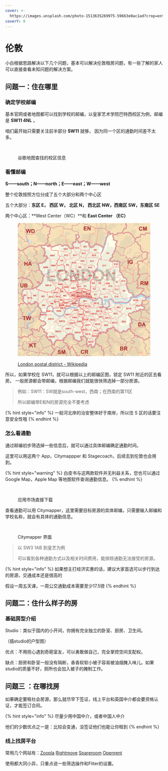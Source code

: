 ```yaml
---
cover: >-
  https://images.unsplash.com/photo-1513635269975-59663e0ac1ad?crop=entropy&cs=srgb&fm=jpg&ixid=M3wxOTcwMjR8MHwxfHNlYXJjaHwxfHxsb25kb258ZW58MHx8fHwxNzE0MDQ1MTIwfDA&ixlib=rb-4.0.3&q=85
coverY: 0
---
```


# 伦敦

小白根据思路解决以下几个问题，基本可以解决伦敦租房问题，有一些了解的家人可以直接查看未知问题的解决方案。

## 问题一：住在哪里

### 确定学校邮编

基本官网或者地图都可以找到学校的邮编，以皇家艺术学院巴特西校区为例，邮编是 **SW11 4NL** 。

咱们最开始只需要关注前半部分 **SW11** 就够， 因为同一个区的通勤时间差不太多。

<figure><img src="https://zi4e6xgzomj.feishu.cn/space/api/box/stream/download/asynccode/?code=NzI3ODdkMGM5YTM3ZmVlZjk5ZTI3ZDMyM2M1YWRiZGNfQmdIeVBaWHplWmRRN3llNzFCOHZ5UHpXQXBFTVd6bVRfVG9rZW46V0t1dWJvZVBDb09vRHF4OHkyWWM5RFdyblBjXzE3MTQwNDM2NTU6MTcxNDA0NzI1NV9WNA" alt=""><figcaption><p>谷歌地图查找的校区信息</p></figcaption></figure>

### 看懂邮编

**S——south；N——north；E——east；W——west**&#x20;

整个伦敦按照方位分成了五个大部分和两个中心区

&#x20;五个大部分：**东区 E， 西区 W， 北区 N，  西北区 NW，西南区 SW，东南区 SE**&#x20;

两个中心区：**West Center（WC）**和 **East Center （EC）**&#x20;

<figure><img src="../../.gitbook/assets/image.png" alt=""><figcaption><p><a href="https://en.wikipedia.org/wiki/London_postal_district">London postal district - Wikipedia</a></p></figcaption></figure>

所以，如果学校在 SW11，就可以根据以上的邮编区图，锁定 SW11 附近的区去看房。 一般房源都会带邮编，根据邮编我们就能很快筛选掉一部分房源。

> 例如：SW11：SW就是south-west，西南；在西南的第11区
>
> 所以邮编带E和N的房源完全不要考虑

{% hint style="info" %}
一般河北岸的治安整体好于南岸，所以住 S 区的话要注意安全性哦
{% endhint %}

### 怎么看通勤

通过邮编初步筛选掉一些信息后，就可以通过具体邮编确定通勤时间。

这里可以用这两个 App，Citymappper 和 Stagecoach，后续去到伦敦也会用到。

{% hint style="warning" %}
白皮书与这两款软件并无利益关系，您也可以通过 Google Map，Apple Map 等地图软件查询通勤信息。
{% endhint %}

<figure><img src="https://zi4e6xgzomj.feishu.cn/space/api/box/stream/download/asynccode/?code=YzI3NjI5MmYwNzVkOWNjMDFlMjRlYjRkMDRmYzE1ZjFfdU1vT21lOUZkbGZNQzhtSTFHeWZyb0xtUTNBN3BabG5fVG9rZW46QVl0MWI0SDFLb0dHSHV4dUdwamMydWNLbmdlXzE3MTQwNDU1NzY6MTcxNDA0OTE3Nl9WNA" alt="" width="375"><figcaption><p>应用市场直接下载</p></figcaption></figure>

查看通勤可以用 Citymapper，这里需要目标房源的具体邮编，只需要输入邮编和学校名称，就会有具体的通勤信息。

<figure><img src="https://zi4e6xgzomj.feishu.cn/space/api/box/stream/download/asynccode/?code=YjU5M2VlZDBjYmJmMzA5ZGE2Zjg4MmU0ZTQxYTAwZThfRnNJSll4c0NXNHNQOVNuOG9EY2hIZkc2M0lIeWJ5WjFfVG9rZW46QVJWMGJydzUwb0tXZmp4NWRyN2NzUW1PbkhoXzE3MTQwNDU3Mjc6MTcxNDA0OTMyN19WNA" alt="" width="375"><figcaption><p>Citymapper 界面</p></figcaption></figure>

> 以 SW3 1AB 到皇艺为例
>
> 可以看到各种通勤方式以及相关时间费用，能排除通勤无法接受的房源。&#x20;

{% hint style="info" %}
如果想主打经济实惠的话，建议大家首选可以步行到达的房源，交通成本还是很高的

假设一周五天课，一周公交通勤成本需要至少17.5镑
{% endhint %}

## 问题二：住什么样子的房

### 基础房型介绍

Studio：类似于国内的小开间，你拥有完全独立的卧室、厨房、卫生间。

（插studio的户型图）

优点：不用担心遇到奇葩室友，可以勇敢做自己，完全掌控空间支配权。

缺点：厨房和卧室一般没有隔断，香香软软小被子容易被油烟腌入味儿。如果studio的质量不好，厕所也会加入被子的腌制工作。



## 问题三 ：在哪找房

如果确定要租社会房源，那么就尽早下签证，线上平台和英国中介都会要资格认证，才能签订合同。

{% hint style="info" %}
尽量少用中国中介，或者中国人中介

他们的少数优点之一是：比较会变通，没签证他们也能让你租到
{% endhint %}

### 线上找房平台

常用几个网站有：[Zoopla](https://www.zoopla.co.uk/to-rent/) [Rightmove](https://www.rightmove.co.uk/) [Spareroom](https://www.spareroom.co.uk/) [Openrent](https://www.openrent.co.uk/)

使用都大同小异，只重点说一些筛选操作和Fliter的设置。
